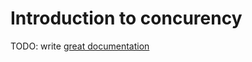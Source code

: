 # Introduction to concurency

TODO: write [great documentation](http://jacobian.org/writing/what-to-write/)
